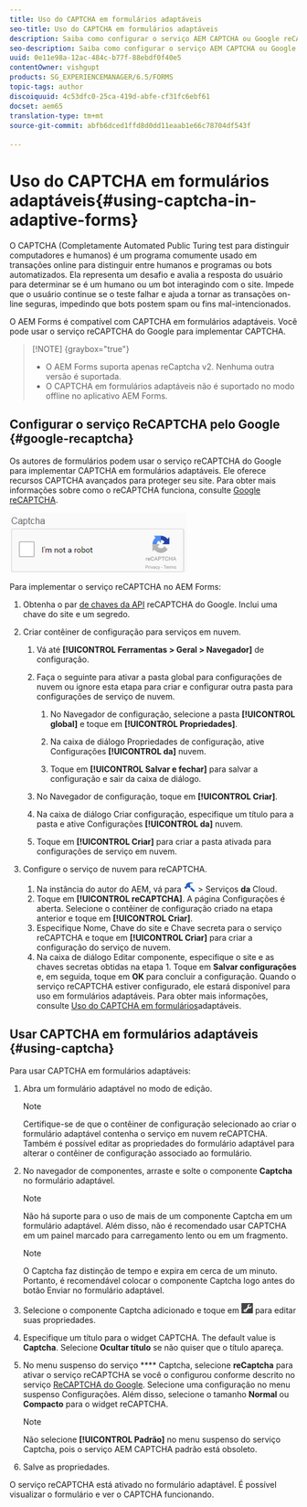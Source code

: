 ```yaml
---
title: Uso do CAPTCHA em formulários adaptáveis
seo-title: Uso do CAPTCHA em formulários adaptáveis
description: Saiba como configurar o serviço AEM CAPTCHA ou Google reCAPTCHA em formulários adaptáveis.
seo-description: Saiba como configurar o serviço AEM CAPTCHA ou Google reCAPTCHA em formulários adaptáveis.
uuid: 0e11e98a-12ac-484c-b77f-88ebdf0f40e5
contentOwner: vishgupt
products: SG_EXPERIENCEMANAGER/6.5/FORMS
topic-tags: author
discoiquuid: 4c53dfc0-25ca-419d-abfe-cf31fc6ebf61
docset: aem65
translation-type: tm+mt
source-git-commit: abfb6dced1ffd8d0dd11eaab1e66c78704df543f

---
```



# Uso do CAPTCHA em formulários adaptáveis{#using-captcha-in-adaptive-forms}

O CAPTCHA (Completamente Automated Public Turing test para distinguir computadores e humanos) é um programa comumente usado em transações online para distinguir entre humanos e programas ou bots automatizados. Ela representa um desafio e avalia a resposta do usuário para determinar se é um humano ou um bot interagindo com o site. Impede que o usuário continue se o teste falhar e ajuda a tornar as transações on-line seguras, impedindo que bots postem spam ou fins mal-intencionados.

O AEM Forms é compatível com CAPTCHA em formulários adaptáveis. Você pode usar o serviço reCAPTCHA do Google para implementar CAPTCHA.

>[!NOTE] {graybox=&quot;true&quot;}
>
>* O AEM Forms suporta apenas reCaptcha v2. Nenhuma outra versão é suportada.
>* O CAPTCHA em formulários adaptáveis não é suportado no modo offline no aplicativo AEM Forms.
>



## Configurar o serviço ReCAPTCHA pelo Google {#google-recaptcha}

Os autores de formulários podem usar o serviço reCAPTCHA do Google para implementar CAPTCHA em formulários adaptáveis. Ele oferece recursos CAPTCHA avançados para proteger seu site. Para obter mais informações sobre como o reCAPTCHA funciona, consulte [Google reCAPTCHA](https://developers.google.com/recaptcha/).

![Recaptcha](assets/recaptcha_new.png)

Para implementar o serviço reCAPTCHA no AEM Forms:

1. Obtenha o par [de chaves da API](https://www.google.com/recaptcha/admin) reCAPTCHA do Google. Inclui uma chave do site e um segredo.
1. Criar contêiner de configuração para serviços em nuvem.

   1. Vá até **[!UICONTROL Ferramentas > Geral > Navegador]** de configuração.
   1. Faça o seguinte para ativar a pasta global para configurações de nuvem ou ignore esta etapa para criar e configurar outra pasta para configurações de serviço de nuvem.

      1. No Navegador de configuração, selecione a pasta **[!UICONTROL global]** e toque em **[!UICONTROL Propriedades]**.

      1. Na caixa de diálogo Propriedades de configuração, ative Configurações **[!UICONTROL da]** nuvem.
      1. Toque em **[!UICONTROL Salvar e fechar]** para salvar a configuração e sair da caixa de diálogo.
   1. No Navegador de configuração, toque em **[!UICONTROL Criar]**.
   1. Na caixa de diálogo Criar configuração, especifique um título para a pasta e ative Configurações **[!UICONTROL da]** nuvem.
   1. Toque em **[!UICONTROL Criar]** para criar a pasta ativada para configurações de serviço em nuvem.


1. Configure o serviço de nuvem para reCAPTCHA.

   1. Na instância do autor do AEM, vá para ![tools-1](assets/tools-1.png) > Serviços **da** Cloud.
   1. Toque em **[!UICONTROL reCAPTCHA]**. A página Configurações é aberta. Selecione o contêiner de configuração criado na etapa anterior e toque em **[!UICONTROL Criar]**.
   1. Especifique Nome, Chave do site e Chave secreta para o serviço reCAPTCHA e toque em **[!UICONTROL Criar]** para criar a configuração do serviço de nuvem.
   1. Na caixa de diálogo Editar componente, especifique o site e as chaves secretas obtidas na etapa 1. Toque em **Salvar configurações** e, em seguida, toque em **OK** para concluir a configuração.
   Quando o serviço reCAPTCHA estiver configurado, ele estará disponível para uso em formulários adaptáveis. Para obter mais informações, consulte [Uso do CAPTCHA em formulários](#using-captcha)adaptáveis.

## Usar CAPTCHA em formulários adaptáveis {#using-captcha}

Para usar CAPTCHA em formulários adaptáveis:

1. Abra um formulário adaptável no modo de edição.

   >[!NOTE]
   >
   >Certifique-se de que o contêiner de configuração selecionado ao criar o formulário adaptável contenha o serviço em nuvem reCAPTCHA. Também é possível editar as propriedades do formulário adaptável para alterar o contêiner de configuração associado ao formulário.

1. No navegador de componentes, arraste e solte o componente **Captcha** no formulário adaptável.

   >[!NOTE]
   >
   >Não há suporte para o uso de mais de um componente Captcha em um formulário adaptável. Além disso, não é recomendado usar CAPTCHA em um painel marcado para carregamento lento ou em um fragmento.

   >[!NOTE]
   >
   >O Captcha faz distinção de tempo e expira em cerca de um minuto. Portanto, é recomendável colocar o componente Captcha logo antes do botão Enviar no formulário adaptável.

1. Selecione o componente Captcha adicionado e toque em ![cmppr](assets/cmppr.png) para editar suas propriedades.
1. Especifique um título para o widget CAPTCHA. The default value is **Captcha**. Selecione **Ocultar título** se não quiser que o título apareça.
1. No menu suspenso do serviço **** Captcha, selecione **reCaptcha** para ativar o serviço reCAPTCHA se você o configurou conforme descrito no serviço [ReCAPTCHA do Google](#google-recaptcha). Selecione uma configuração no menu suspenso Configurações. Além disso, selecione o tamanho **Normal** ou **Compacto** para o widget reCAPTCHA.

   >[!NOTE]
   >
   >Não selecione **[!UICONTROL Padrão]** no menu suspenso do serviço Captcha, pois o serviço AEM CAPTCHA padrão está obsoleto.

1. Salve as propriedades.

O serviço reCAPTCHA está ativado no formulário adaptável. É possível visualizar o formulário e ver o CAPTCHA funcionando.
